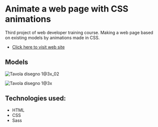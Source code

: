# Animate a web page with CSS animations

Third project of web developer training course. Making a web page based on existing models by animations made in CSS.
* [Click here to visit web site](https://a-grasso-dev.github.io/ohmyfood/)

## Models
![Tavola disegno 1@3x_02](https://user-images.githubusercontent.com/61014290/101801451-a5130480-3b0e-11eb-8d02-476a3a3b1075.png)

![Tavola disegno 1@3x](https://user-images.githubusercontent.com/61014290/101798085-0042f800-3b0b-11eb-82d3-8064ea946956.png)

## Technologies used:
* HTML
* CSS
* Sass

